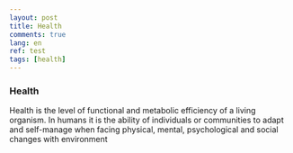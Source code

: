 ```yaml
---
layout: post
title: Health
comments: true
lang: en
ref: test
tags: [health]
---
```


### Health

Health is the level of functional and metabolic efficiency of a living organism. In humans it is the ability of individuals or communities to adapt and self-manage when facing physical, mental, psychological and social changes with environment
